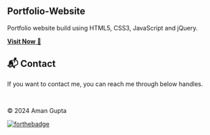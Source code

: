 ## Portfolio-Website
Portfolio website build using HTML5, CSS3, JavaScript and jQuery.

<a href="https://resonant-pothos-46ded9.netlify.app/" target="_blank">**Visit Now** 🚀</a>

<h2>📬 Contact</h2>


If you want to contact me, you can reach me through below handles.

&nbsp;&nbsp;<a href="https://www.linkedin.com/in/aman-gupta-198753249/"></a>

© 2024 Aman Gupta


[![forthebadge](https://forthebadge.com/images/badges/built-with-love.svg)](https://forthebadge.com)

